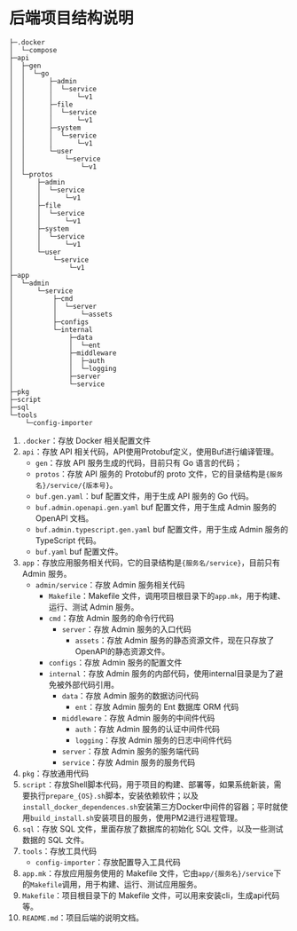 # 后端项目结构说明

```text
├─.docker
│  └─compose
├─api
│  ├─gen
│  │  └─go
│  │      ├─admin
│  │      │  └─service
│  │      │      └─v1
│  │      ├─file
│  │      │  └─service
│  │      │      └─v1
│  │      ├─system
│  │      │  └─service
│  │      │      └─v1
│  │      └─user
│  │          └─service
│  │              └─v1
│  └─protos
│      ├─admin
│      │  └─service
│      │      └─v1
│      ├─file
│      │  └─service
│      │      └─v1
│      ├─system
│      │  └─service
│      │      └─v1
│      └─user
│          └─service
│              └─v1
├─app
│  └─admin
│      └─service
│          ├─cmd
│          │  └─server
│          │      └─assets
│          ├─configs
│          └─internal
│              ├─data
│              │  └─ent
│              ├─middleware
│              │  ├─auth
│              │  └─logging
│              ├─server
│              └─service
├─pkg
├─script
├─sql
└─tools
    └─config-importer
```

1. `.docker`：存放 Docker 相关配置文件
2. `api`：存放 API 相关代码，API使用Protobuf定义，使用Buf进行编译管理。
    - `gen`：存放 API 服务生成的代码，目前只有 Go 语言的代码；
    - `protos`：存放 API 服务的 Protobuf的 proto 文件，它的目录结构是`{服务名}/service/{版本号}`。
    - `buf.gen.yaml`：buf 配置文件，用于生成 API 服务的 Go 代码。
    - `buf.admin.openapi.gen.yaml` buf 配置文件，用于生成 Admin 服务的 OpenAPI 文档。
    - `buf.admin.typescript.gen.yaml` buf 配置文件，用于生成 Admin 服务的 TypeScript 代码。
    - `buf.yaml` buf 配置文件。
3. `app`：存放应用服务相关代码，它的目录结构是`{服务名/service}`，目前只有 Admin 服务。
    - `admin/service`：存放 Admin 服务相关代码
        - `Makefile`：Makefile 文件，调用项目根目录下的`app.mk`，用于构建、运行、测试 Admin 服务。
        - `cmd`：存放 Admin 服务的命令行代码
            - `server`：存放 Admin 服务的入口代码
                - `assets`：存放 Admin 服务的静态资源文件，现在只存放了OpenAPI的静态资源文件。
        - `configs`：存放 Admin 服务的配置文件
        - `internal`：存放 Admin 服务的内部代码，使用internal目录是为了避免被外部代码引用。
            - `data`：存放 Admin 服务的数据访问代码
                - `ent`：存放 Admin 服务的 Ent 数据库 ORM 代码
            - `middleware`：存放 Admin 服务的中间件代码
                - `auth`：存放 Admin 服务的认证中间件代码
                - `logging`：存放 Admin 服务的日志中间件代码
            - `server`：存放 Admin 服务的服务端代码
            - `service`：存放 Admin 服务的服务代码
4. `pkg`：存放通用代码
5. `script`：存放Shell脚本代码，用于项目的构建、部署等，如果系统新装，需要执行`prepare_{OS}.sh`脚本，安装依赖软件；以及
   `install_docker_dependences.sh`安装第三方Docker中间件的容器；平时就使用`build_install.sh`安装项目的服务，使用PM2进行进程管理。
6. `sql`：存放 SQL 文件，里面存放了数据库的初始化 SQL 文件，以及一些测试数据的 SQL 文件。
7. `tools`：存放工具代码
    - `config-importer`：存放配置导入工具代码
8. `app.mk`：存放应用服务使用的 Makefile 文件，它由`app/{服务名}/service`下的`Makefile`调用，用于构建、运行、测试应用服务。
9. `Makefile`：项目根目录下的 Makefile 文件，可以用来安装cli，生成api代码等。
10. `README.md`：项目后端的说明文档。
